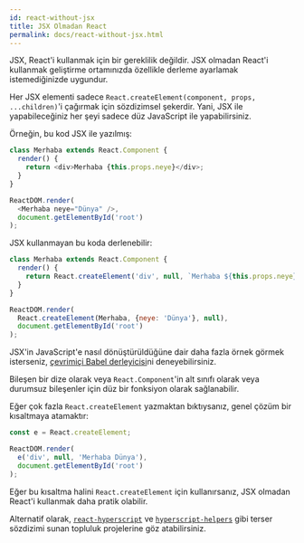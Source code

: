 ```yaml
---
id: react-without-jsx
title: JSX Olmadan React
permalink: docs/react-without-jsx.html
---
```


JSX, React'i kullanmak için bir gereklilik değildir. JSX olmadan React'i kullanmak geliştirme ortamınızda özellikle derleme ayarlamak istemediğinizde uygundur.

Her JSX elementi sadece `React.createElement(component, props, ...children)`'i çağırmak için sözdizimsel şekerdir. Yani, JSX ile yapabileceğiniz her şeyi sadece düz JavaScript ile yapabilirsiniz.

Örneğin, bu kod JSX ile yazılmış:

```js
class Merhaba extends React.Component {
  render() {
    return <div>Merhaba {this.props.neye}</div>;
  }
}

ReactDOM.render(
  <Merhaba neye="Dünya" />,
  document.getElementById('root')
);
```

JSX kullanmayan bu koda derlenebilir:

```js
class Merhaba extends React.Component {
  render() {
    return React.createElement('div', null, `Merhaba ${this.props.neye}`);
  }
}

ReactDOM.render(
  React.createElement(Merhaba, {neye: 'Dünya'}, null),
  document.getElementById('root')
);
```

JSX'in JavaScript'e nasıl dönüştürüldüğüne dair daha fazla örnek görmek isterseniz, [çevrimiçi Babel derleyicisi](babel://jsx-simple-example)ni deneyebilirsiniz.

Bileşen bir dize olarak veya `React.Component`'in alt sınıfı olarak veya durumsuz bileşenler için düz bir fonksiyon olarak sağlanabilir.

Eğer çok fazla `React.createElement` yazmaktan bıktıysanız, genel çözüm bir kısaltmaya atamaktır:

```js
const e = React.createElement;

ReactDOM.render(
  e('div', null, 'Merhaba Dünya'),
  document.getElementById('root')
);
```

Eğer bu kısaltma halini `React.createElement` için kullanırsanız, JSX olmadan React'i kullanmak daha pratik olabilir.

Alternatif olarak, [`react-hyperscript`](https://github.com/mlmorg/react-hyperscript) ve [`hyperscript-helpers`](https://github.com/ohanhi/hyperscript-helpers) gibi terser sözdizimi sunan topluluk projelerine göz atabilirsiniz.